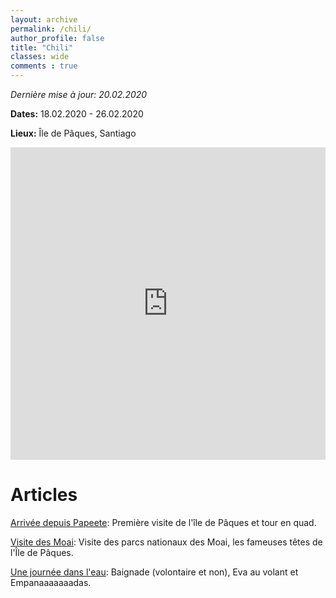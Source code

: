 ```yaml
---
layout: archive
permalink: /chili/
author_profile: false
title: "Chili"
classes: wide
comments : true
---
```


*Dernière mise à jour: 20.02.2020*

**Dates:** 18.02.2020 - 26.02.2020

**Lieux:** Île de Pâques, Santiago

<iframe src="https://www.google.com/maps/d/u/0/embed?mid=1R0eNWBy5SPIa_Gfw-LaNXi3mP73n_0Pj" width="100%" height="500" frameBorder="0"></iframe>

<br>

# Articles

[Arrivée depuis Papeete](https://maelfabien.github.io/chili_0/): Première visite de l'île de Pâques et tour en quad.

[Visite des Moai](https://maelfabien.github.io/chili_1/): Visite des parcs nationaux des Moai, les fameuses têtes de l'Île de Pâques.

[Une journée dans l'eau](https://maelfabien.github.io/chili_2/): Baignade (volontaire et non), Eva au volant et Empanaaaaaaadas.




